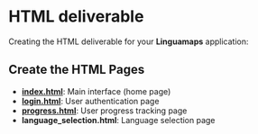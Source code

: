# HTML deliverable

Creating the HTML deliverable for your **Linguamaps** application:

## Create the  HTML Pages

- [**index.html**](/assets/documents/index.md): Main interface (home page)
- [**login.html**](/assets/documents/language_selection.md): User authentication page
- [**progress.html**](/assets/documents/progress.md): User progress tracking page
- **language_selection.html**: Language selection page
